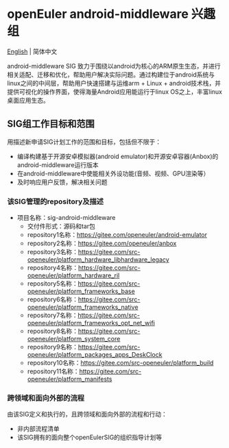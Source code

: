 
# openEuler android-middleware 兴趣组
[English](./sig-android-middleware.md) | 简体中文

android-middleware SIG 致力于围绕以android为核心的ARM原生生态，并进行相关适配、迁移和优化，帮助用户解决实际问题。通过构建位于android系统与linux之间的中间层，帮助用户快速搭建与运维arm + Linux + android技术栈，并提供可视化的操作界面，使得海量Android应用能运行于linux OS之上，丰富linux桌面应用生态。

## SIG组工作目标和范围
 
用描述新申请SIG计划工作的范围和目标，包括但不限于：

- 编译构建基于开源安卓模拟器(android emulator)和开源安卓容器(Anbox)的android-middleware运行版本
- 在android-middleware中使能相关外设功能(音频、视频、GPU渲染等）
- 及时响应用户反馈，解决相关问题


 ### 该SIG管理的repository及描述

- 项目名称：sig-android-middleware
  - 交付件形式：源码和tar包
  - repository1名称：https://gitee.com/openeuler/android-emulator
  - repository2名称：https://gitee.com/openeuler/anbox
  - repository3名称：https://gitee.com/src-openeuler/platform_hardware_libhardware_legacy
  - repository4名称：https://gitee.com/src-openeuler/platform_hardware_ril
  - repository5名称：https://gitee.com/src-openeuler/platform_frameworks_base
  - repository6名称：https://gitee.com/src-openeuler/platform_frameworks_native
  - repository7名称：https://gitee.com/src-openeuler/platform_frameworks_opt_net_wifi
  - repository8名称：https://gitee.com/src-openeuler/platform_system_core
  - repository9名称：https://gitee.com/src-openeuler/platform_packages_apps_DeskClock
  - repository10名称：https://gitee.com/src-openeuler/platform_build
  - repository11名称：https://gitee.com/src-openeuler/platform_manifests






 ### 跨领域和面向外部的流程

 由该SIG定义和执行的，且跨领域和面向外部的流程和行动：

 - 非内部流程清单
 - 该SIG拥有的面向整个openEulerSIG的组织指导计划等


